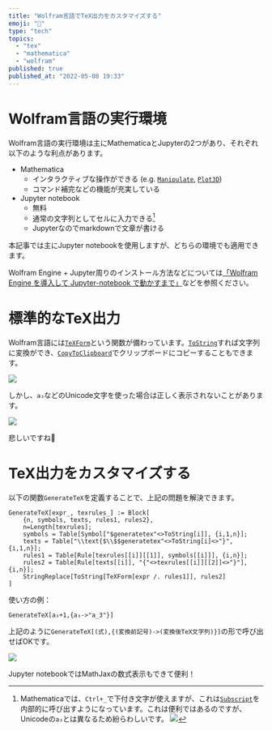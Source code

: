 ```yaml
---
title: "Wolfram言語でTeX出力をカスタマイズする"
emoji: "🐺"
type: "tech"
topics:
  - "tex"
  - "mathematica"
  - "wolfram"
published: true
published_at: "2022-05-08 19:33"
---
```


# Wolfram言語の実行環境
Wolfram言語の実行環境は主にMathematicaとJupyterの2つがあり、それぞれ以下のような利点があります。

* Mathematica
  * インタラクティブな操作ができる (e.g. [`Manipulate`](https://reference.wolfram.com/language/ref/Manipulate.html), [`Plot3D`](https://reference.wolfram.com/language/ref/Plot3D.html))
  * コマンド補完などの機能が充実している
* Jupyter notebook
  * 無料
  * 通常の文字列としてセルに入力できる[^1]
  * Jupyterなのでmarkdownで文章が書ける

本記事では主にJupyter notebookを使用しますが、どちらの環境でも適用できます。

Wolfram Engine + Jupyter周りのインストール方法などについては[「Wolfram Engine を導入して Jupyter-notebook で動かすまで」](https://qiita.com/MizutoKadowaki0312/items/0f8ac51c7c00303f456e)などを参照ください。

# 標準的なTeX出力
Wolfram言語には[`TeXForm`](https://reference.wolfram.com/language/ref/TeXForm.html)という関数が備わっています。[`ToString`](https://reference.wolfram.com/language/ref/ToString.html)すれば文字列に変換ができ、[`CopyToClipboard`](https://reference.wolfram.com/language/ref/CopyToClipboard.html)でクリップボードにコピーすることもできます。

![](https://storage.googleapis.com/zenn-user-upload/293de5efc322-20220508.png)

しかし、`a₃`などのUnicode文字を使った場合は正しく表示されないことがあります。

![](https://storage.googleapis.com/zenn-user-upload/288350590718-20220508.png)

悲しいですね🥺

# TeX出力をカスタマイズする
以下の関数`GenerateTeX`を定義することで、上記の問題を解決できます。
```wolfram
GenerateTeX[expr_, texrules_] := Block[
    {n, symbols, texts, rules1, rules2},
    n=Length[texrules];
    symbols = Table[Symbol["$generatetex"<>ToString[i]], {i,1,n}];
    texts = Table["\\text{$\\$$generatetex"<>ToString[i]<>"}", {i,1,n}];
    rules1 = Table[Rule[texrules[[i]][[1]], symbols[[i]]], {i,n}];
    rules2 = Table[Rule[texts[[i]], "{"<>texrules[[i]][[2]]<>"}"], {i,n}];
    StringReplace[ToString[TeXForm[expr /. rules1]], rules2]
]
```
使い方の例：
```
GenerateTeX[a₃+1,{a₃->"a_3"}]
```
上記のように`GenerateTeX[(式),{(変換前記号)->(変換後TeX文字列)}]`の形で呼び出せばOKです。

![](https://storage.googleapis.com/zenn-user-upload/7aebeb894457-20220508.png)

Jupyter notebookではMathJaxの数式表示もできて便利！

[^1]: Mathematicaでは、`Ctrl+_`で下付き文字が使えますが、これは[`Subscript`](https://reference.wolfram.com/language/ref/Subscript.html.ja?source=footer)を内部的に呼び出すようになっています。これは便利ではあるのですが、Unicodeの`a₃`とは異なるため紛らわしいです。 ![](https://storage.googleapis.com/zenn-user-upload/4a09241cdc86-20220508.png)


